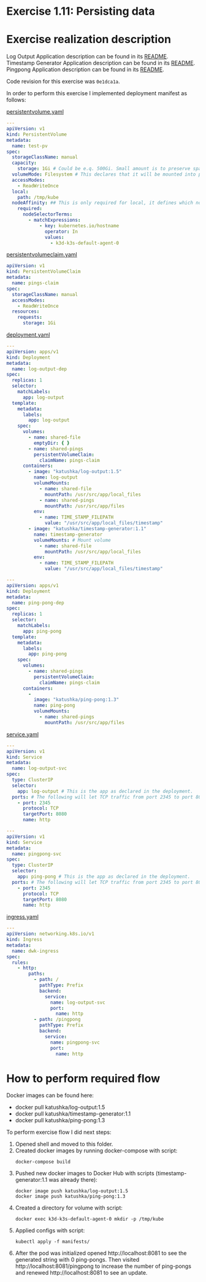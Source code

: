 # Exercise 1.11: Persisting data

# Exercise realization description

Log Output Application description can be found in its [README](../log-output/README.md).  
Timestamp Generator Application description can be found in its [README](../timestamp-generator/README.md).
Pingpong Application description can be found in its [README](../ping-pong/README.md).

Code revision for this exercise was `0e1dca1a`.

In order to perform this exercise I implemented deployment manifest as follows:

[persistentvolume.yaml](./manifests/0.persistentvolume.yaml)
```yaml
---
apiVersion: v1
kind: PersistentVolume
metadata:
  name: test-pv
spec:
  storageClassName: manual
  capacity:
    storage: 1Gi # Could be e.q. 500Gi. Small amount is to preserve space when testing locally
  volumeMode: Filesystem # This declares that it will be mounted into pods as a directory
  accessModes:
    - ReadWriteOnce
  local:
    path: /tmp/kube
  nodeAffinity: ## This is only required for local, it defines which nodes can access it
    required:
      nodeSelectorTerms:
        - matchExpressions:
            - key: kubernetes.io/hostname
              operator: In
              values:
                - k3d-k3s-default-agent-0
```
[persistentvolumeclaim.yaml](./manifests/1.persistentvolumeclaim.yaml)
```yaml
apiVersion: v1
kind: PersistentVolumeClaim
metadata:
  name: pings-claim
spec:
  storageClassName: manual
  accessModes:
    - ReadWriteOnce
  resources:
    requests:
      storage: 1Gi
```
[deployment.yaml](./manifests/2.deployment.yaml)
```yaml
---
apiVersion: apps/v1
kind: Deployment
metadata:
  name: log-output-dep
spec:
  replicas: 1
  selector:
    matchLabels:
      app: log-output
  template:
    metadata:
      labels:
        app: log-output
    spec:
      volumes:
        - name: shared-file
          emptyDir: { }
        - name: shared-pings
          persistentVolumeClaim:
            claimName: pings-claim
      containers:
        - image: "katushka/log-output:1.5"
          name: log-output
          volumeMounts:
            - name: shared-file
              mountPath: /usr/src/app/local_files
            - name: shared-pings
              mountPath: /usr/src/app/files
          env:
            - name: TIME_STAMP_FILEPATH
              value: "/usr/src/app/local_files/timestamp"
        - image: "katushka/timestamp-generator:1.1"
          name: timestamp-generator
          volumeMounts: # Mount volume
            - name: shared-file
              mountPath: /usr/src/app/local_files
          env:
            - name: TIME_STAMP_FILEPATH
              value: "/usr/src/app/local_files/timestamp"

---
apiVersion: apps/v1
kind: Deployment
metadata:
  name: ping-pong-dep
spec:
  replicas: 1
  selector:
    matchLabels:
      app: ping-pong
  template:
    metadata:
      labels:
        app: ping-pong
    spec:
      volumes:
        - name: shared-pings
          persistentVolumeClaim:
            claimName: pings-claim
      containers:
        -
          image: "katushka/ping-pong:1.3"
          name: ping-pong
          volumeMounts:
            - name: shared-pings
              mountPath: /usr/src/app/files

```
[service.yaml](./manifests/3.service.yaml)
```yaml
---
apiVersion: v1
kind: Service
metadata:
  name: log-output-svc
spec:
  type: ClusterIP
  selector:
    app: log-output # This is the app as declared in the deployment.
  ports: # The following will let TCP traffic from port 2345 to port 8080.
    - port: 2345
      protocol: TCP
      targetPort: 8080
      name: http

---
apiVersion: v1
kind: Service
metadata:
  name: pingpong-svc
spec:
  type: ClusterIP
  selector:
    app: ping-pong # This is the app as declared in the deployment.
  ports: # The following will let TCP traffic from port 2345 to port 8080.
    - port: 2345
      protocol: TCP
      targetPort: 8080
      name: http
```
[ingress.yaml](./manifests/4.ingress.yaml)
```yaml
---
apiVersion: networking.k8s.io/v1
kind: Ingress
metadata:
  name: dwk-ingress
spec:
  rules:
    - http:
        paths:
          - path: /
            pathType: Prefix
            backend:
              service:
                name: log-output-svc
                port:
                  name: http
          - path: /pingpong
            pathType: Prefix
            backend:
              service:
                name: pingpong-svc
                port:
                  name: http

```
# How to perform required flow

Docker images can be found here:
- docker pull katushka/log-output:1.5
- docker pull katushka/timestamp-generator:1.1
- docker pull katushka/ping-pong:1.3

To perform exercise flow I did next steps:

1. Opened shell and moved to this folder.
2. Created docker images by running docker-compose with script:
    ```shell
    docker-compose build
    ```
3. Pushed new docker images to Docker Hub with scripts (timestamp-generator:1.1 was already there):
    ```shell
    docker image push katushka/log-output:1.5
    docker image push katushka/ping-pong:1.3
    ```
4. Created a directory for volume with script:
    ```shell
    docker exec k3d-k3s-default-agent-0 mkdir -p /tmp/kube
    ```
5. Applied configs with script:
    ```shell
    kubectl apply -f manifests/
    ```  
6. After the pod was initialized opened http://localhost:8081 to see the generated string with 0 ping-pongs.
   Then visited http://localhost:8081/pingpong to increase the number of ping-pongs and renewed http://localhost:8081 to see an update.
